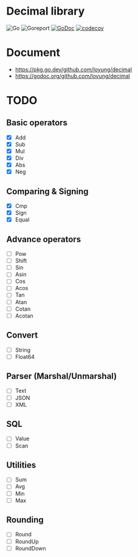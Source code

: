 # Decimal library

![Go](https://github.com/lovung/decimal/workflows/Go/badge.svg)
![Goreport](https://goreportcard.com/badge/github.com/lovung/decimal)
[![GoDoc](https://godoc.org/github.com/lovung/decimal?status.svg)](https://godoc.org/github.com/lovung/decimal)
[![codecov](https://codecov.io/gh/lovung/decimal/branch/main/graph/badge.svg?token=gahFHCRGYn)](https://codecov.io/gh/lovung/decimal)

# Document

- https://pkg.go.dev/github.com/lovung/decimal
- https://godoc.org/github.com/lovung/decimal

# TODO

## Basic operators
- [x] Add
- [x] Sub
- [x] Mul
- [x] Div
- [x] Abs
- [x] Neg

## Comparing & Signing
- [x] Cmp
- [x] Sign
- [x] Equal

## Advance operators
- [ ] Pow
- [ ] Shift
- [ ] Sin
- [ ] Asin
- [ ] Cos
- [ ] Acos
- [ ] Tan
- [ ] Atan
- [ ] Cotan
- [ ] Acotan

## Convert
- [ ] String
- [ ] Float64

## Parser (Marshal/Unmarshal)
- [ ] Text
- [ ] JSON
- [ ] XML

## SQL
- [ ] Value
- [ ] Scan

## Utilities
- [ ] Sum
- [ ] Avg
- [ ] Min
- [ ] Max

## Rounding
- [ ] Round
- [ ] RoundUp
- [ ] RoundDown
